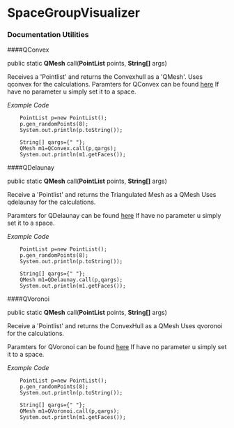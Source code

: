 SpaceGroupVisualizer
====================

### Documentation Utilities

####QConvex

public static **QMesh** call(**PointList** points, **String[]** args)

Receives a 'Pointlist' and returns the Convexhull as a 'QMesh'.
Uses qconvex for the calculations. 
Paramters for QConvex can be found [here](http://www.qhull.org/html/qconvex.htm)
If have no parameter u simply set it to a space.

*Example Code*

        PointList p=new PointList();
        p.gen_randomPoints(8);
        System.out.println(p.toString());

        String[] qargs={" "};
        QMesh m1=QConvex.call(p,qargs);
        System.out.println(m1.getFaces());

####QDelaunay

public static **QMesh** call(**PointList** points, **String[]** args)

Receive a 'Pointlist' and returns the Triangulated Mesh as a QMesh
Uses qdelaunay for the calculations.

Paramters for QDelaunay can be found [here](http://www.qhull.org/html/qdelaun.htm)
If have no parameter u simply set it to a space.

*Example Code*

        PointList p=new PointList();
        p.gen_randomPoints(8);
        System.out.println(p.toString());

        String[] qargs={" "};
        QMesh m1=QDelaunay.call(p,qargs);
        System.out.println(m1.getFaces());

####QVoronoi

public static **QMesh** call(**PointList** points, **String[]** args)

Receive a 'Pointlist' and returns the ConvexHull as a QMesh
Uses qvoronoi for the calculations.

Paramters for QVoronoi can be found [here](http://www.qhull.org/html/qvoronoi.htm)
If have no parameter u simply set it to a space.

*Example Code*

        PointList p=new PointList();
        p.gen_randomPoints(8);
        System.out.println(p.toString());

        String[] qargs={" "};
        QMesh m1=QVoronoi.call(p,qargs);
        System.out.println(m1.getFaces());